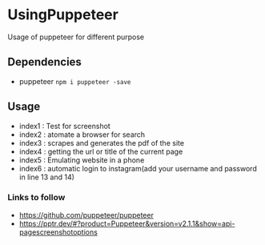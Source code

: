 # UsingPuppeteer
Usage of puppeteer for different purpose

## Dependencies
* puppeteer `npm i puppeteer -save`

## Usage
* index1 : Test for screenshot
* index2 : atomate a browser for search
* index3 : scrapes and generates the pdf of the site
* index4 : getting the url or title of the current page
* index5 : Emulating website in a phone
* index6 : automatic login to instagram(add your username and password in line 13 and 14)

### Links to follow
* https://github.com/puppeteer/puppeteer
* https://pptr.dev/#?product=Puppeteer&version=v2.1.1&show=api-pagescreenshotoptions
